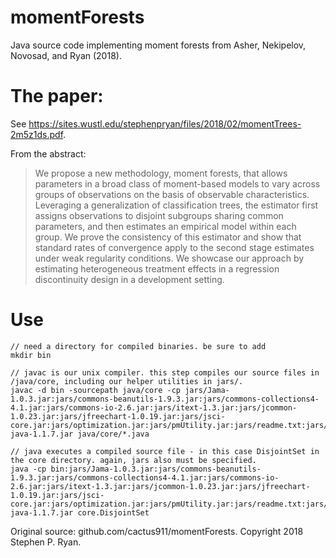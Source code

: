 # momentForests
Java source code implementing moment forests from Asher, Nekipelov, Novosad, and Ryan (2018). 

# The paper:

See https://sites.wustl.edu/stephenpryan/files/2018/02/momentTrees-2m5z1ds.pdf.

From the abstract:
>We propose a new methodology, moment forests, that allows parameters in a broad class of moment-based models to vary across groups of observations on the basis of observable characteristics. Leveraging a generalization of classification trees, the estimator first assigns observations to disjoint subgroups sharing common parameters, and then estimates an empirical model within each group. We prove the consistency of this estimator and show that standard rates of convergence apply to the second stage estimates under weak regularity conditions. We showcase our approach by estimating heterogeneous treatment effects in a regression discontinuity design in a development setting.

# Use
```
// need a directory for compiled binaries. be sure to add 
mkdir bin

// javac is our unix compiler. this step compiles our source files in /java/core, including our helper utilities in jars/.
javac -d bin -sourcepath java/core -cp jars/Jama-1.0.3.jar:jars/commons-beanutils-1.9.3.jar:jars/commons-collections4-4.1.jar:jars/commons-io-2.6.jar:jars/itext-1.3.jar:jars/jcommon-1.0.23.jar:jars/jfreechart-1.0.19.jar:jars/jsci-core.jar:jars/optimization.jar:jars/pmUtility.jar:jars/readme.txt:jars/snappy-java-1.1.7.jar java/core/*.java

// java executes a compiled source file - in this case DisjointSet in the core directory. again, jars also must be specified.
java -cp bin:jars/Jama-1.0.3.jar:jars/commons-beanutils-1.9.3.jar:jars/commons-collections4-4.1.jar:jars/commons-io-2.6.jar:jars/itext-1.3.jar:jars/jcommon-1.0.23.jar:jars/jfreechart-1.0.19.jar:jars/jsci-core.jar:jars/optimization.jar:jars/pmUtility.jar:jars/readme.txt:jars/snappy-java-1.1.7.jar core.DisjointSet
```

Original source: github.com/cactus911/momentForests. 
Copyright 2018 Stephen P. Ryan.
